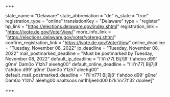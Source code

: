 +++

state_name = "Delaware"
state_abbreviation = "de"
is_state = "true"
registration_type = "online"
translationKey = "Delaware"
type = "register"
hp_link = "https://elections.delaware.gov/index.shtml"
registration_link = "https://ivote.de.gov/VoterView/"
more_info_link = "https://elections.delaware.gov/voter/votereg.shtml"
confirm_registration_link = "https://ivote.de.gov/VoterView"
online_deadline = "Tuesday, November 08, 2022"
ip_deadline = "Tuesday, November 08, 2022"
mail_postmarked_deadline = "Must be postmarked by Tuesday, November 08, 2022"
default_ip_deadline = "I'ii'n77[ Bij7j8' t'ahdoo d99' g0ne' Dam0o Y1zh7 aleehg00"
default_online_deadline = "I'ii'n77[ Bij7j8' t'ahdoo d99' g0ne' Dam0o Y1zh7 aleehg00"
default_mail_postmarked_deadline = "I'ii'n77[ Bij9j8' t'ahdoo d99' g0ne' Dam0o Y1zh7 aleehg00 naaltsoos nin1h1jeehd00 bi'k'ini'7t'32 doolee["

+++